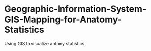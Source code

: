 # Geographic-Information-System-GIS-Mapping-for-Anatomy-Statistics
Using GIS to visualize antomy statistics
